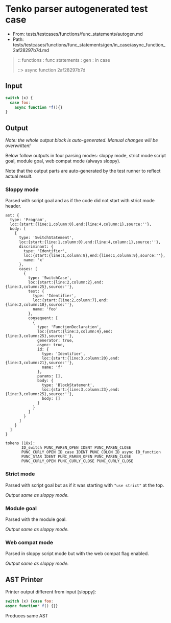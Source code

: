 # Tenko parser autogenerated test case

- From: tests/testcases/functions/func_statements/autogen.md
- Path: tests/testcases/functions/func_statements/gen/in_case/async_function_2af28297b7d.md

> :: functions : func statements : gen : in case
>
> ::> async function 2af28297b7d

## Input


`````js
switch (x) {
  case foo:
    async function *f(){}
}
`````

## Output

_Note: the whole output block is auto-generated. Manual changes will be overwritten!_

Below follow outputs in four parsing modes: sloppy mode, strict mode script goal, module goal, web compat mode (always sloppy).

Note that the output parts are auto-generated by the test runner to reflect actual result.

### Sloppy mode

Parsed with script goal and as if the code did not start with strict mode header.

`````
ast: {
  type: 'Program',
  loc:{start:{line:1,column:0},end:{line:4,column:1},source:''},
  body: [
    {
      type: 'SwitchStatement',
      loc:{start:{line:1,column:0},end:{line:4,column:1},source:''},
      discriminant: {
        type: 'Identifier',
        loc:{start:{line:1,column:8},end:{line:1,column:9},source:''},
        name: 'x'
      },
      cases: [
        {
          type: 'SwitchCase',
          loc:{start:{line:2,column:2},end:{line:3,column:25},source:''},
          test: {
            type: 'Identifier',
            loc:{start:{line:2,column:7},end:{line:2,column:10},source:''},
            name: 'foo'
          },
          consequent: [
            {
              type: 'FunctionDeclaration',
              loc:{start:{line:3,column:4},end:{line:3,column:25},source:''},
              generator: true,
              async: true,
              id: {
                type: 'Identifier',
                loc:{start:{line:3,column:20},end:{line:3,column:21},source:''},
                name: 'f'
              },
              params: [],
              body: {
                type: 'BlockStatement',
                loc:{start:{line:3,column:23},end:{line:3,column:25},source:''},
                body: []
              }
            }
          ]
        }
      ]
    }
  ]
}

tokens (18x):
       ID_switch PUNC_PAREN_OPEN IDENT PUNC_PAREN_CLOSE
       PUNC_CURLY_OPEN ID_case IDENT PUNC_COLON ID_async ID_function
       PUNC_STAR IDENT PUNC_PAREN_OPEN PUNC_PAREN_CLOSE
       PUNC_CURLY_OPEN PUNC_CURLY_CLOSE PUNC_CURLY_CLOSE
`````

### Strict mode

Parsed with script goal but as if it was starting with `"use strict"` at the top.

_Output same as sloppy mode._

### Module goal

Parsed with the module goal.

_Output same as sloppy mode._

### Web compat mode

Parsed in sloppy script mode but with the web compat flag enabled.

_Output same as sloppy mode._

## AST Printer

Printer output different from input [sloppy]:

````js
switch (x) {case foo:
async function* f() {}}
````

Produces same AST
